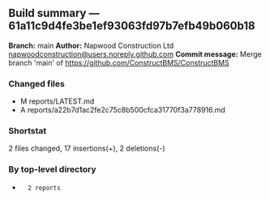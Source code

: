 ## Build summary — 61a11c9d4fe3be1ef93063fd97b7efb49b060b18

**Branch:** main **Author:** Napwood Construction Ltd <napwoodconstruction@users.noreply.github.com>
**Commit message:** Merge branch 'main' of https://github.com/ConstructBMS/ConstructBMS

### Changed files

- M reports/LATEST.md
- A reports/a22b7d1ac2fe2c75c8b500cfca31770f3a778916.md

### Shortstat

2 files changed, 17 insertions(+), 2 deletions(-)

### By top-level directory

-       2 reports
